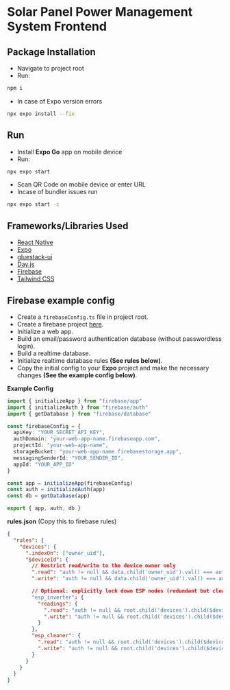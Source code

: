 # Solar Panel Power Management System Frontend

## Package Installation

- Navigate to project root
- Run:

```bash
npm i
```

- In case of Expo version errors

```bash
npx expo install --fix
```

## Run

- Install **Expo Go** app on mobile device
- Run:

```bash
npx expo start
```

- Scan QR Code on mobile device or enter URL
- Incase of bundler issues run

```bash
npx expo start -c
```

## Frameworks/Libraries Used

- [React Native](https://reactnative.dev/)
- [Expo](https://expo.dev/)
- [gluestack-ui](https://gluestack.io/)
- [Day.js](https://day.js.org/)
- [Firebase](https://firebase.google.com/)
- [Tailwind CSS](https://tailwindcss.com/)

## Firebase example config

- Create a `firebaseConfig.ts` file in project root.
- Create a firebase project [here](https://console.firebase.google.com).
- Initialize a web app.
- Build an email/password authentication database (without passwordless login).
- Build a realtime database.
- Initialize realtime database rules **(See rules below)**.
- Copy the initial config to your **Expo** project and make the necessary changes **(See the example config below)**.

**Example Config**

```ts
import { initializeApp } from "firebase/app"
import { initializeAuth } from "firebase/auth"
import { getDatabase } from "firebase/database"

const firebaseConfig = {
  apiKey: "YOUR_SECRET_API_KEY",
  authDomain: "your-web-app-name.firebaseapp.com",
  projectId: "your-web-app-name",
  storageBucket: "your-web-app-name.firebasestorage.app",
  messagingSenderId: "YOUR_SENDER_ID",
  appId: "YOUR_APP_ID"
}

const app = initializeApp(firebaseConfig)
const auth = initializeAuth(app)
const db = getDatabase(app)

export { app, auth, db }
```

**rules.json** (Copy this to firebase rules)

```json
{
  "rules": {
    "devices": {
      ".indexOn": ["owner_uid"],
      "$deviceId": {
        // Restrict read/write to the device owner only
        ".read": "auth != null && data.child('owner_uid').val() === auth.uid",
        ".write": "auth != null && data.child('owner_uid').val() === auth.uid",

        // Optional: explicitly lock down ESP nodes (redundant but clearer)
        "esp_inverter": {
          "readings": {
            ".read": "auth != null && root.child('devices').child($deviceId).child('owner_uid').val() === auth.uid",
            ".write": "auth != null && root.child('devices').child($deviceId).child('owner_uid').val() === auth.uid"
          }
        },
        "esp_cleaner": {
          ".read": "auth != null && root.child('devices').child($deviceId).child('owner_uid').val() === auth.uid",
          ".write": "auth != null && root.child('devices').child($deviceId).child('owner_uid').val() === auth.uid"
        }
      }
    }
  }
}
```
